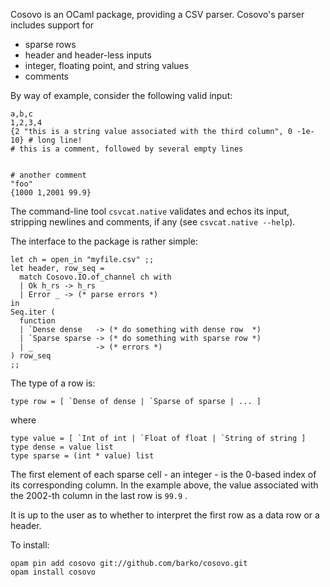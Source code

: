 Cosovo is an OCaml package, providing a CSV parser.  Cosovo's parser
includes support for

 * sparse rows
 * header and header-less inputs
 * integer, floating point, and string values
 * comments

By way of example, consider the following valid input:

```
a,b,c
1,2,3,4
{2 "this is a string value associated with the third column", 0 -1e-10} # long line!
# this is a comment, followed by several empty lines


# another comment
"foo"
{1000 1,2001 99.9}
```

The command-line tool `csvcat.native` validates and echos its input,
stripping newlines and comments, if any (see `csvcat.native --help`).

The interface to the package is rather simple:
```
let ch = open_in "myfile.csv" ;;
let header, row_seq =
  match Cosovo.IO.of_channel ch with
  | Ok h_rs -> h_rs
  | Error _ -> (* parse errors *)
in
Seq.iter (
  function
  | `Dense dense   -> (* do something with dense row  *)
  | `Sparse sparse -> (* do something with sparse row *)
  | _              -> (* errors *)
) row_seq
;;
```

The type of a row is:
```
type row = [ `Dense of dense | `Sparse of sparse | ... ]
```

where

```
type value = [ `Int of int | `Float of float | `String of string ]
type dense = value list
type sparse = (int * value) list
```

The first element of each sparse cell - an integer - is the 0-based
index of its corresponding column.  In the example above, the value
associated with the 2002-th column in the last row is `99.9` .

It is up to the user as to whether to interpret the first row as a
data row or a header.

To install:
```
opam pin add cosovo git://github.com/barko/cosovo.git
opam install cosovo
```
